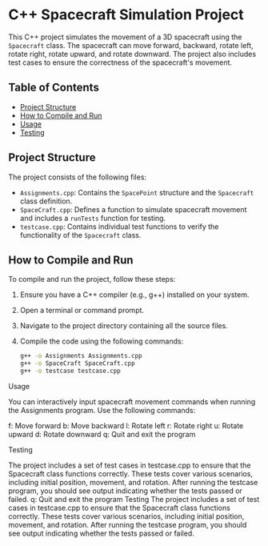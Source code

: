 # C++ Spacecraft Simulation Project

This C++ project simulates the movement of a 3D spacecraft using the `Spacecraft` class. The spacecraft can move forward, backward, rotate left, rotate right, rotate upward, and rotate downward. The project also includes test cases to ensure the correctness of the spacecraft's movement.

## Table of Contents

- [Project Structure](#project-structure)
- [How to Compile and Run](#how-to-compile-and-run)
- [Usage](#usage)
- [Testing](#testing)

## Project Structure

The project consists of the following files:

- `Assignments.cpp`: Contains the `SpacePoint` structure and the `Spacecraft` class definition.
- `SpaceCraft.cpp`: Defines a function to simulate spacecraft movement and includes a `runTests` function for testing.
- `testcase.cpp`: Contains individual test functions to verify the functionality of the `Spacecraft` class.

## How to Compile and Run

To compile and run the project, follow these steps:

1. Ensure you have a C++ compiler (e.g., g++) installed on your system.

2. Open a terminal or command prompt.

3. Navigate to the project directory containing all the source files.

4. Compile the code using the following commands:

   ```bash
   g++ -o Assignments Assignments.cpp
   g++ -o SpaceCraft SpaceCraft.cpp
   g++ -o testcase testcase.cpp

Usage

You can interactively input spacecraft movement commands when running the Assignments program. Use the following commands:

f: Move forward
b: Move backward
l: Rotate left
r: Rotate right
u: Rotate upward
d: Rotate downward
q: Quit and exit the program

Testing

The project includes a set of test cases in testcase.cpp to ensure that the Spacecraft class functions correctly. These tests cover various scenarios, including initial position, movement, and rotation. After running the testcase program, you should see output indicating whether the tests passed or failed.
q: Quit and exit the program
Testing
The project includes a set of test cases in testcase.cpp to ensure that the Spacecraft class functions correctly. These tests cover various scenarios, including initial position, movement, and rotation. After running the testcase program, you should see output indicating whether the tests passed or failed.
